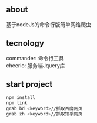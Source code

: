 ## about
基于nodeJs的命令行版简单网络爬虫

## tecnology
commander: 命令行工具  
cheerio: 服务端Jquery库

## start project
``` bash
npm install
npm link
grab bd <keyword>//抓取百度网页
grab zh <keyword>//抓取知乎网页

``` 